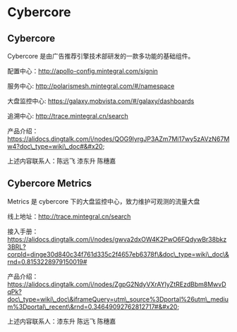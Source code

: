 # Cybercore

## Cybercore

Cybercore 是由广告推荐引擎技术部研发的一款多功能的基础组件。

配置中心：http://apollo-config.mintegral.com/signin ﻿

服务中心: http://polarismesh.mintegral.com/#/namespace

大盘监控中心: https://galaxy.mobvista.com/#/galaxy/dashboards

追溯中心: http://trace.mintegral.cn/search

产品介绍：https://alidocs.dingtalk.com/i/nodes/QOG9lyrgJP3AZm7Mi17wy5zAVzN67Mw4?doc\_type=wiki\_doc#&#x20;

上述内容联系人：﻿陈远飞﻿ ﻿漆东升﻿ ﻿陈穗嘉﻿

## Cybercore Metrics

Metrics 是 cybercore 下的大盘监控中心，致力维护可观测的流量大盘&#x20;

线上地址：http://trace.mintegral.cn/search

接入手册：https://alidocs.dingtalk.com/i/nodes/gwva2dxOW4K2PwO6FQdywBr38bkz3BRL?corpId=dinge30d840c34f761d335c2f4657eb6378f\&doc\_type=wiki\_doc\&rnd=0.8153228979150019# &#x20;

产品介绍：https://alidocs.dingtalk.com/i/nodes/ZgpG2NdyVXrAYlyZtREzdBbm8MwvDqPk?doc\_type=wiki\_doc\&iframeQuery=utm\_source%3Dportal%26utm\_medium%3Dportal\_recent\&rnd=0.34649092762812717#&#x20;

上述内容联系人：漆东升 ﻿陈远飞﻿ 陈穗嘉
